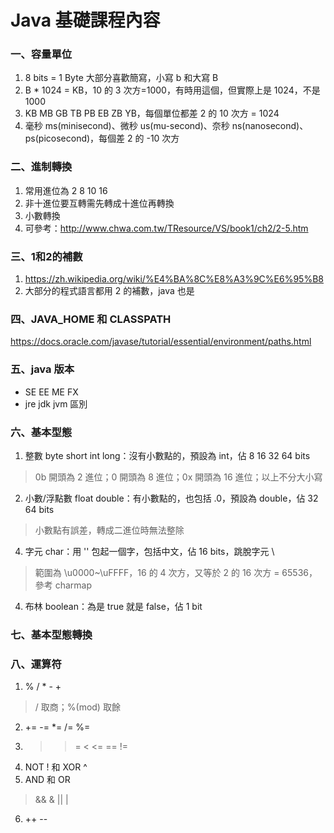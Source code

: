 # Java 基礎課程內容
### 一、容量單位
1. 8 bits = 1 Byte 大部分喜歡簡寫，小寫 b 和大寫 B
2. B * 1024 = KB，10 的 3 次方=1000，有時用這個，但實際上是 1024，不是 1000
3. KB MB GB TB PB EB ZB YB，每個單位都差 2 的 10 次方 = 1024
4. 毫秒 ms(minisecond)、微秒 us(mu-second)、奈秒 ns(nanosecond)、ps(picosecond)，每個差 2 的 -10 次方
### 二、進制轉換
1. 常用進位為 2 8 10 16
2. 非十進位要互轉需先轉成十進位再轉換
3. 小數轉換
4. 可參考：http://www.chwa.com.tw/TResource/VS/book1/ch2/2-5.htm
### 三、1和2的補數
1. https://zh.wikipedia.org/wiki/%E4%BA%8C%E8%A3%9C%E6%95%B8
2. 大部分的程式語言都用 2 的補數，java 也是
### 四、JAVA_HOME 和 CLASSPATH
https://docs.oracle.com/javase/tutorial/essential/environment/paths.html
### 五、java 版本
+ SE EE ME FX
+ jre jdk jvm 區別
### 六、基本型態
1. 整數 byte short int long：沒有小數點的，預設為 int，佔 8 16 32 64 bits
> 0b 開頭為 2 進位；0 開頭為 8 進位；0x 開頭為 16 進位；以上不分大小寫
2. 小數/浮點數 float double：有小數點的，也包括 .0，預設為 double，佔 32 64 bits
> 小數點有誤差，轉成二進位時無法整除
4. 字元 char：用 '' 包起一個字，包括中文，佔 16 bits，跳脫字元 \
> 範圍為 \u0000~\uFFFF，16 的 4 次方，又等於 2 的 16 次方 = 65536，參考 charmap
4. 布林 boolean：為是 true 就是 false，佔 1 bit
### 七、基本型態轉換
### 八、運算符
1. % / * - +
> / 取商；%(mod) 取餘
2. += -= *= /= %=
3. > >= < <= == !=
4. NOT ! 和 XOR ^
5. AND 和 OR 
> && & || |
6. ++ --
